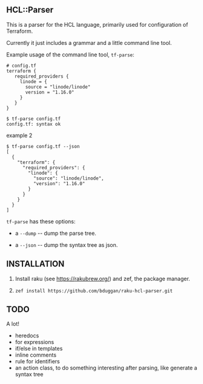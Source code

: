 ## HCL::Parser

This is a parser for the HCL language, primarily used for configuration of Terraform.

Currently it just includes a grammar and a little command line tool.

Example usage of the command line tool, `tf-parse`:

    # config.tf
    terraform {
       required_providers {
         linode = {
           source = "linode/linode"
           version = "1.16.0"
         }
       }
    }

    $ tf-parse config.tf
    config.tf: syntax ok

example 2

    $ tf-parse config.tf --json
    [
      {
        "terraform": {
          "required_providers": {
            "linode": {
              "source": "linode/linode",
              "version": "1.16.0"
            }
          }
        }
      }
    ]

`tf-parse` has these options:

* a `--dump` -- dump the parse tree.

* a `--json` -- dump the syntax tree as json.

## INSTALLATION

1. Install raku (see https://rakubrew.org/) and zef, the package manager.

2. `zef install https://github.com/bduggan/raku-hcl-parser.git`

## TODO

A lot!

- heredocs
- for expressions
- if/else in templates
- inline comments
- rule for identifiers
- an action class, to do something interesting after parsing, like generate a syntax tree
